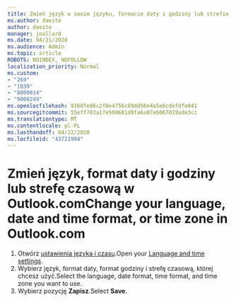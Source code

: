 ```yaml
---
title: Zmień język w swoim języku, formacie daty i godziny lub strefie czasowej w Outlook.com
ms.author: daeite
author: daeite
manager: joallard
ms.date: 04/21/2020
ms.audience: Admin
ms.topic: article
ROBOTS: NOINDEX, NOFOLLOW
localization_priority: Normal
ms.custom:
- "269"
- "1839"
- "8000014"
- "9000249"
ms.openlocfilehash: 9368fe86c2f0e4756c69dd56e4a5e6cdefdfe841
ms.sourcegitcommit: 55eff703a17e500681d8fa6a87eb067019ade3cc
ms.translationtype: MT
ms.contentlocale: pl-PL
ms.lasthandoff: 04/22/2020
ms.locfileid: "43721994"
---
```

# <a name="change-your-language-date-and-time-format-or-time-zone-in-outlookcom"></a><span data-ttu-id="78dc9-102">Zmień język, format daty i godziny lub strefę czasową w Outlook.com</span><span class="sxs-lookup"><span data-stu-id="78dc9-102">Change your language, date and time format, or time zone in Outlook.com</span></span>

1. <span data-ttu-id="78dc9-103">Otwórz [ustawienia języka i czasu](https://go.microsoft.com/fwlink/?linkid=2085505).</span><span class="sxs-lookup"><span data-stu-id="78dc9-103">Open your [Language and time settings](https://go.microsoft.com/fwlink/?linkid=2085505).</span></span>
1. <span data-ttu-id="78dc9-104">Wybierz język, format daty, format godziny i strefę czasową, której chcesz użyć.</span><span class="sxs-lookup"><span data-stu-id="78dc9-104">Select the language, date format, time format, and time zone you want to use.</span></span>
1. <span data-ttu-id="78dc9-105">Wybierz pozycję **Zapisz**.</span><span class="sxs-lookup"><span data-stu-id="78dc9-105">Select **Save**.</span></span>
